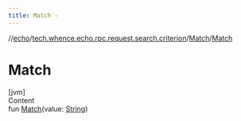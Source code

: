 ```yaml
---
title: Match -
---
```

//[echo](../../index.md)/[tech.whence.echo.rpc.request.search.criterion](../index.md)/[Match](index.md)/[Match](-match.md)



# Match  
[jvm]  
Content  
fun [Match](-match.md)(value: [String](https://kotlinlang.org/api/latest/jvm/stdlib/kotlin/-string/index.html))  




